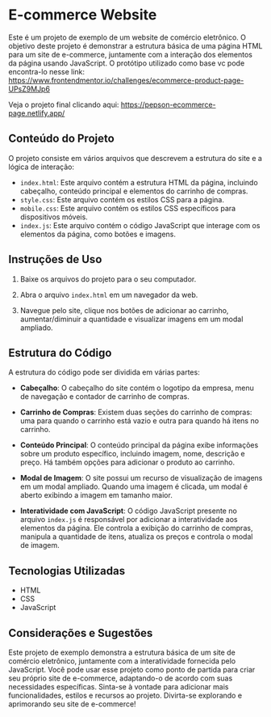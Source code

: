 # E-commerce Website

Este é um projeto de exemplo de um website de comércio eletrônico. O objetivo deste projeto é demonstrar a estrutura básica de uma página HTML para um site de e-commerce, juntamente com a interação dos elementos da página usando JavaScript. O protótipo utilizado como base vc pode 
encontra-lo nesse link: https://www.frontendmentor.io/challenges/ecommerce-product-page-UPsZ9MJp6

Veja o projeto final clicando aqui: https://pepson-ecommerce-page.netlify.app/

## Conteúdo do Projeto

O projeto consiste em vários arquivos que descrevem a estrutura do site e a lógica de interação:

- `index.html`: Este arquivo contém a estrutura HTML da página, incluindo cabeçalho, conteúdo principal e elementos do carrinho de compras.
- `style.css`: Este arquivo contém os estilos CSS para a página.
- `mobile.css`: Este arquivo contém os estilos CSS específicos para dispositivos móveis.
- `index.js`: Este arquivo contém o código JavaScript que interage com os elementos da página, como botões e imagens.

## Instruções de Uso

1. Baixe os arquivos do projeto para o seu computador.

2. Abra o arquivo `index.html` em um navegador da web.

3. Navegue pelo site, clique nos botões de adicionar ao carrinho, aumentar/diminuir a quantidade e visualizar imagens em um modal ampliado.

## Estrutura do Código

A estrutura do código pode ser dividida em várias partes:

- **Cabeçalho**: O cabeçalho do site contém o logotipo da empresa, menu de navegação e contador de carrinho de compras.

- **Carrinho de Compras**: Existem duas seções do carrinho de compras: uma para quando o carrinho está vazio e outra para quando há itens no carrinho.

- **Conteúdo Principal**: O conteúdo principal da página exibe informações sobre um produto específico, incluindo imagem, nome, descrição e preço. Há também opções para adicionar o produto ao carrinho.

- **Modal de Imagem**: O site possui um recurso de visualização de imagens em um modal ampliado. Quando uma imagem é clicada, um modal é aberto exibindo a imagem em tamanho maior.

- **Interatividade com JavaScript**: O código JavaScript presente no arquivo `index.js` é responsável por adicionar a interatividade aos elementos da página. Ele controla a exibição do carrinho de compras, manipula a quantidade de itens, atualiza os preços e controla o modal de imagem.

## Tecnologias Utilizadas

- HTML
- CSS
- JavaScript

## Considerações e Sugestões

Este projeto de exemplo demonstra a estrutura básica de um site de comércio eletrônico, juntamente com a interatividade fornecida pelo JavaScript. Você pode usar esse projeto como ponto de partida para criar seu próprio site de e-commerce, adaptando-o de acordo com suas necessidades específicas. Sinta-se à vontade para adicionar mais funcionalidades, estilos e recursos ao projeto. Divirta-se explorando e aprimorando seu site de e-commerce!
